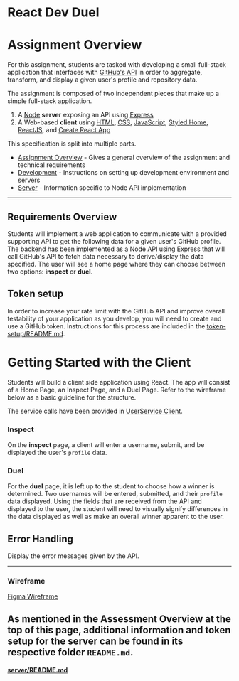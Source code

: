 # React Dev Duel
# Assignment Overview

For this assignment, students are tasked with developing a small full-stack application that interfaces with [GitHub's API](https://developer.github.com/v3/) in order to aggregate, transform, and display a given user's profile and repository data.  

The assignment is composed of two independent pieces that make up a simple full-stack application.
	
1. A [Node](https://nodejs.org/en/docs/) **server** exposing an API using [Express](https://expressjs.com/en/api.html)
2. A Web-based **client** using [HTML](https://developer.mozilla.org/en-US/docs/Learn/HTML), [CSS](https://developer.mozilla.org/en-US/docs/Web/CSS), [JavaScript](https://developer.mozilla.org/en-US/docs/Web/JavaScript), [Styled Home](https://styled-components.com/), [ReactJS](https://reactjs.org/), and [Create React App](https://github.com/facebook/create-react-app)


This specification is split into multiple parts. 
- [Assignment Overview](README.md) - Gives a general overview of the assignment and technical requirements
- [Development](DEVELOPMENT.md) - Instructions on setting up development environment and servers
- [Server](server/README.md) - Information specific to Node API implementation

---

## Requirements Overview

Students will implement a web application to communicate with a provided supporting API to get the following data for a given user's GitHub profile. The backend has been implemented as a Node API using Express that will call GitHub's API to fetch data necessary to derive/display the data specified. The user will see a home page where they can choose between two options: **inspect** or **duel**.

## Token setup

In order to increase your rate limit with the GitHub API and improve overall testability of your application as you develop, you will need to create and use a GitHub token. Instructions for this process are included in the [token-setup/README.md](token-setup/README.md).

# Getting Started with the Client
Students will build a client side application using React. The app will consist of a Home Page, an Inspect Page, and a Duel Page. Refer to the wireframe below as a basic guideline for the structure.

The service calls have been provided in [UserService Client](https://github.com/fasttrackd-student-work/react-dev-duel/blob/main/client/src/services/userService.jsx).

### Inspect
On the **inspect** page, a client will enter a username, submit, and be displayed the user's `profile` data.

### Duel
For the **duel** page, it is left up to the student to choose how a winner is determined. Two usernames will be entered, submitted, and their `profile` data displayed. Using the fields that are received from the API and displayed to the user, the student will need to visually signify differences in the data displayed as well as make an overall winner apparent to the user.

## Error Handling
Display the error messages given by the API.

---

### Wireframe
[Figma Wireframe](https://www.figma.com/file/nas0hU6wALYMd22JjSRzbz/Dev-Duel?node-id=0%3A1)

## As mentioned in the Assessment Overview at the top of this page, additional information and token setup for the server can be found in its respective folder `README.md`.

#### [server/README.md](server/README.md)
